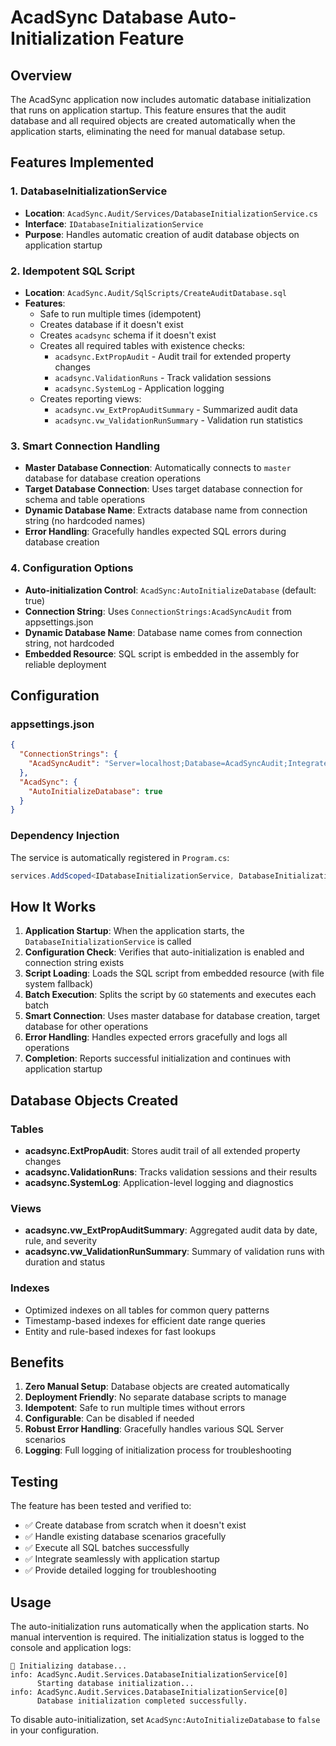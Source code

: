 # AcadSync Database Auto-Initialization Feature

## Overview

The AcadSync application now includes automatic database initialization that runs on application startup. This feature ensures that the audit database and all required objects are created automatically when the application starts, eliminating the need for manual database setup.

## Features Implemented

### 1. DatabaseInitializationService
- **Location**: `AcadSync.Audit/Services/DatabaseInitializationService.cs`
- **Interface**: `IDatabaseInitializationService`
- **Purpose**: Handles automatic creation of audit database objects on application startup

### 2. Idempotent SQL Script
- **Location**: `AcadSync.Audit/SqlScripts/CreateAuditDatabase.sql`
- **Features**:
  - Safe to run multiple times (idempotent)
  - Creates database if it doesn't exist
  - Creates `acadsync` schema if it doesn't exist
  - Creates all required tables with existence checks:
    - `acadsync.ExtPropAudit` - Audit trail for extended property changes
    - `acadsync.ValidationRuns` - Track validation sessions
    - `acadsync.SystemLog` - Application logging
  - Creates reporting views:
    - `acadsync.vw_ExtPropAuditSummary` - Summarized audit data
    - `acadsync.vw_ValidationRunSummary` - Validation run statistics

### 3. Smart Connection Handling
- **Master Database Connection**: Automatically connects to `master` database for database creation operations
- **Target Database Connection**: Uses target database connection for schema and table operations
- **Dynamic Database Name**: Extracts database name from connection string (no hardcoded names)
- **Error Handling**: Gracefully handles expected SQL errors during database creation

### 4. Configuration Options
- **Auto-initialization Control**: `AcadSync:AutoInitializeDatabase` (default: true)
- **Connection String**: Uses `ConnectionStrings:AcadSyncAudit` from appsettings.json
- **Dynamic Database Name**: Database name comes from connection string, not hardcoded
- **Embedded Resource**: SQL script is embedded in the assembly for reliable deployment

## Configuration

### appsettings.json
```json
{
  "ConnectionStrings": {
    "AcadSyncAudit": "Server=localhost;Database=AcadSyncAudit;Integrated Security=true;TrustServerCertificate=true;"
  },
  "AcadSync": {
    "AutoInitializeDatabase": true
  }
}
```

### Dependency Injection
The service is automatically registered in `Program.cs`:
```csharp
services.AddScoped<IDatabaseInitializationService, DatabaseInitializationService>();
```

## How It Works

1. **Application Startup**: When the application starts, the `DatabaseInitializationService` is called
2. **Configuration Check**: Verifies that auto-initialization is enabled and connection string exists
3. **Script Loading**: Loads the SQL script from embedded resource (with file system fallback)
4. **Batch Execution**: Splits the script by `GO` statements and executes each batch
5. **Smart Connection**: Uses master database for database creation, target database for other operations
6. **Error Handling**: Handles expected errors gracefully and logs all operations
7. **Completion**: Reports successful initialization and continues with application startup

## Database Objects Created

### Tables
- **acadsync.ExtPropAudit**: Stores audit trail of all extended property changes
- **acadsync.ValidationRuns**: Tracks validation sessions and their results
- **acadsync.SystemLog**: Application-level logging and diagnostics

### Views
- **acadsync.vw_ExtPropAuditSummary**: Aggregated audit data by date, rule, and severity
- **acadsync.vw_ValidationRunSummary**: Summary of validation runs with duration and status

### Indexes
- Optimized indexes on all tables for common query patterns
- Timestamp-based indexes for efficient date range queries
- Entity and rule-based indexes for fast lookups

## Benefits

1. **Zero Manual Setup**: Database objects are created automatically
2. **Deployment Friendly**: No separate database scripts to manage
3. **Idempotent**: Safe to run multiple times without errors
4. **Configurable**: Can be disabled if needed
5. **Robust Error Handling**: Gracefully handles various SQL Server scenarios
6. **Logging**: Full logging of initialization process for troubleshooting

## Testing

The feature has been tested and verified to:
- ✅ Create database from scratch when it doesn't exist
- ✅ Handle existing database scenarios gracefully
- ✅ Execute all SQL batches successfully
- ✅ Integrate seamlessly with application startup
- ✅ Provide detailed logging for troubleshooting

## Usage

The auto-initialization runs automatically when the application starts. No manual intervention is required. The initialization status is logged to the console and application logs:

```
🔧 Initializing database...
info: AcadSync.Audit.Services.DatabaseInitializationService[0]
      Starting database initialization...
info: AcadSync.Audit.Services.DatabaseInitializationService[0]
      Database initialization completed successfully.
```

To disable auto-initialization, set `AcadSync:AutoInitializeDatabase` to `false` in your configuration.
